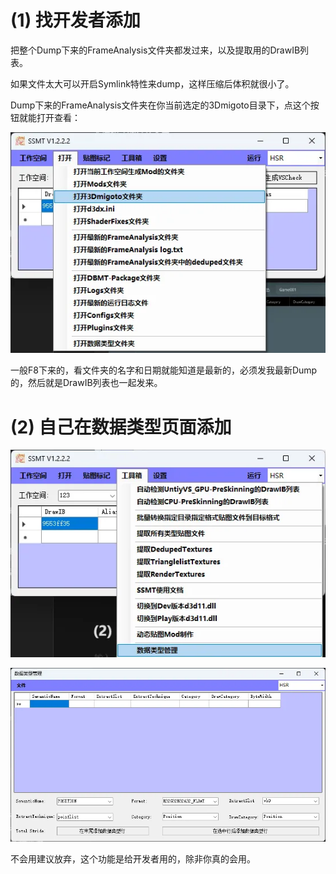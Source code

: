 
# (1) 找开发者添加
把整个Dump下来的FrameAnalysis文件夹都发过来，以及提取用的DrawIB列表。

如果文件太大可以开启Symlink特性来dump，这样压缩后体积就很小了。

Dump下来的FrameAnalysis文件夹在你当前选定的3Dmigoto目录下，点这个按钮就能打开查看：

![alt text](figures/image.png)


一般F8下来的，看文件夹的名字和日期就能知道是最新的，必须发我最新Dump的，然后就是DrawIB列表也一起发来。


# (2) 自己在数据类型页面添加

![alt text](figures/image-1.png)

![alt text](figures/image-2.png)

不会用建议放弃，这个功能是给开发者用的，除非你真的会用。
